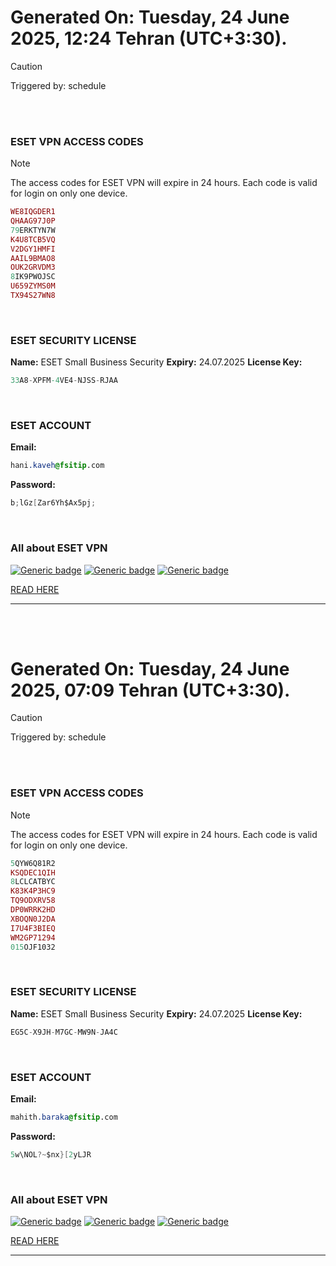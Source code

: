 # Generated On: Tuesday, 24 June 2025, 12:24 Tehran (UTC+3:30).

> [!CAUTION]
> Triggered by: schedule

<br><br>

### ESET VPN ACCESS CODES

> [!NOTE]
> The access codes for ESET VPN will expire in 24 hours.
> Each code is valid for login on only one device.

```ruby
WE8IQGDER1
QHAAG97J0P
79ERKTYN7W
K4U8TCB5VQ
V2DGY1HMFI
AAIL9BMAO8
OUK2GRVDM3
8IK9PWOJSC
U659ZYMS0M
TX94S27WN8
```

<br>

### ESET SECURITY LICENSE

**Name:** ESET Small Business Security
**Expiry:** 24.07.2025
**License Key:**

```POV-Ray SDL
33A8-XPFM-4VE4-NJSS-RJAA
```

<br>

### ESET ACCOUNT

**Email:**

```CSS
hani.kaveh@fsitip.com
```

**Password:**

```POV-Ray SDL
b;lGz[Zar6Yh$Ax5pj;
```

<br>

### All about ESET VPN


[![Generic badge](https://img.shields.io/badge/Download-Android-green.svg)](https://play.google.com/store/apps/details?id=com.eset.vpn)
[![Generic badge](https://img.shields.io/badge/Download-ios-white.svg)](https://apps.apple.com/us/app/eset-vpn/id6463002278)
[![Generic badge](https://img.shields.io/badge/Download-windows-blue.svg)](https://download.eset.com/com/eset/apps/home/vpn/windows/latest/eset_vpn_installer.exe)
  

[READ HERE](https://t.me/F_NiREvil/2113)

---

<br><br>

# Generated On: Tuesday, 24 June 2025, 07:09 Tehran (UTC+3:30).

> [!CAUTION]
> Triggered by: schedule

<br><br>

### ESET VPN ACCESS CODES

> [!NOTE]
> The access codes for ESET VPN will expire in 24 hours.
> Each code is valid for login on only one device.

```ruby
5QYW6Q81R2
KSQDEC1QIH
8LCLCATBYC
K83K4P3HC9
TQ9ODXRV58
DP0WRRK2HD
XBOQN0J2DA
I7U4F3BIEQ
WM2GP71294
015OJF1032
```

<br>

### ESET SECURITY LICENSE

**Name:** ESET Small Business Security
**Expiry:** 24.07.2025
**License Key:**

```POV-Ray SDL
EG5C-X9JH-M7GC-MW9N-JA4C
```

<br>

### ESET ACCOUNT

**Email:**

```CSS
mahith.baraka@fsitip.com
```

**Password:**

```POV-Ray SDL
5w\NOL?~$nx}[2yLJR
```

<br>

### All about ESET VPN


[![Generic badge](https://img.shields.io/badge/Download-Android-green.svg)](https://play.google.com/store/apps/details?id=com.eset.vpn)
[![Generic badge](https://img.shields.io/badge/Download-ios-white.svg)](https://apps.apple.com/us/app/eset-vpn/id6463002278)
[![Generic badge](https://img.shields.io/badge/Download-windows-blue.svg)](https://download.eset.com/com/eset/apps/home/vpn/windows/latest/eset_vpn_installer.exe)
  

[READ HERE](https://t.me/F_NiREvil/2113)

---

<br><br>

